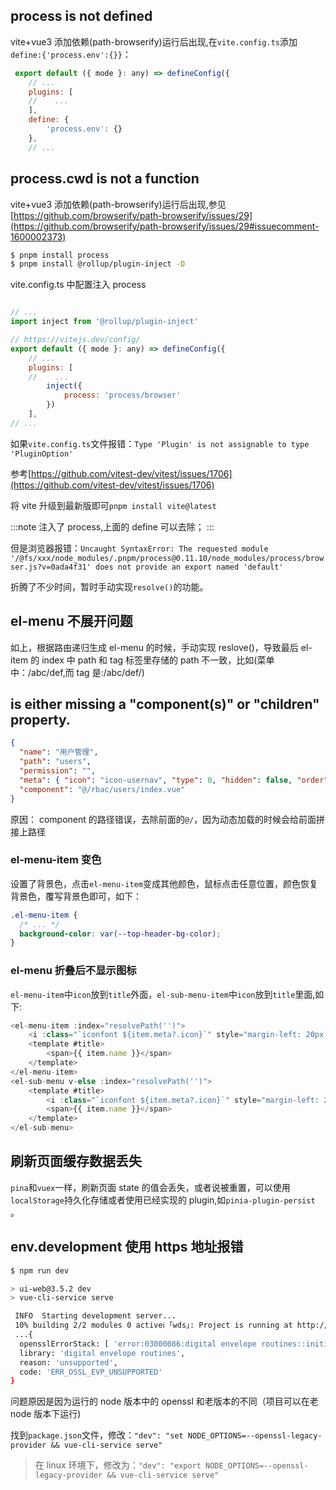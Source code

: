## process is not defined

vite+vue3 添加依赖(path-browserify)运行后出现,在`vite.config.ts`添加`define:{'process.env':{}}`：

```js
 export default ({ mode }: any) => defineConfig({
    // ...
    plugins: [
    //    ...
    ],
    define: {
        'process.env': {}
    },
    // ...
```

## process.cwd is not a function

vite+vue3 添加依赖(path-browserify)运行后出现,参见[https://github.com/browserify/path-browserify/issues/29](https://github.com/browserify/path-browserify/issues/29#issuecomment-1600002373)

```bash
$ pnpm install process
$ pnpm install @rollup/plugin-inject -D
```

vite.config.ts 中配置注入 process

```js

// ...
import inject from '@rollup/plugin-inject'

// https://vitejs.dev/config/
export default ({ mode }: any) => defineConfig({
    // ...
    plugins: [
    //    ...
        inject({
            process: 'process/browser'
        })
    ],
// ...
```

如果`vite.config.ts`文件报错：`Type 'Plugin' is not assignable to type 'PluginOption'`

参考[https://github.com/vitest-dev/vitest/issues/1706](https://github.com/vitest-dev/vitest/issues/1706)

将 vite 升级到最新版即可`pnpm install vite@latest`

:::note
注入了 process,上面的 define 可以去除；
:::

但是浏览器报错：`Uncaught SyntaxError: The requested module '/@fs/xxx/node_modules/.pnpm/process@0.11.10/node_modules/process/browser.js?v=0ada4f31' does not provide an export named 'default'`

折腾了不少时间，暂时手动实现`resolve()`的功能。

## el-menu 不展开问题

如上，根据路由递归生成 el-menu 的时候，手动实现 reslove()，导致最后 el-item 的 index 中 path 和 tag 标签里存储的 path 不一致，比如(菜单中：/abc/def,而 tag 是:/abc/def/)

## is either missing a "component(s)" or "children" property.

```json
{
  "name": "用户管理",
  "path": "users",
  "permission": "",
  "meta": { "icon": "icon-usernav", "type": 0, "hidden": false, "order": 0 },
  "component": "@/rbac/users/index.vue"
}
```

原因： component 的路径错误，去除前面的`@/`，因为动态加载的时候会给前面拼接上路径

### el-menu-item 变色

设置了背景色，点击`el-menu-item`变成其他颜色，鼠标点击任意位置，颜色恢复背景色，覆写背景色即可，如下：

```css
.el-menu-item {
  /* ... */
  background-color: var(--top-header-bg-color);
}
```

### el-menu 折叠后不显示图标

`el-menu-item`中`icon`放到`title`外面，`el-sub-menu-item`中`icon`放到`title`里面,如下:

```js
<el-menu-item :index="resolvePath('')">
    <i :class="`iconfont ${item.meta?.icon}`" style="margin-left: 20px;margin-right: 10px;"></i>
    <template #title>
        <span>{{ item.name }}</span>
    </template>
</el-menu-item>
<el-sub-menu v-else :index="resolvePath('')">
    <template #title>
        <i :class="`iconfont ${item.meta?.icon}`" style="margin-left: 20px;margin-right: 10px;"></i>
        <span>{{ item.name }}</span>
    </template>
</el-sub-menu>
```

## 刷新页面缓存数据丢失

`pina`和`vuex`一样，刷新页面 state 的值会丢失，或者说被重置，可以使用`localStorage`持久化存储或者使用已经实现的 plugin,如`pinia-plugin-persist `。

## env.development 使用 https 地址报错

```bash
$ npm run dev

> ui-web@3.5.2 dev
> vue-cli-service serve

 INFO  Starting development server...
 10% building 2/2 modules 0 activeℹ ｢wds｣: Project is running at http://localhost:8013/
 ...{
  opensslErrorStack: [ 'error:03000086:digital envelope routines::initialization error' ],
  library: 'digital envelope routines',
  reason: 'unsupported',
  code: 'ERR_OSSL_EVP_UNSUPPORTED'
}
```

问题原因是因为运行的 node 版本中的 openssl 和老版本的不同（项目可以在老 node 版本下运行)

找到`package.json`文件，修改：`"dev": "set NODE_OPTIONS=--openssl-legacy-provider && vue-cli-service serve"`

> 在 linux 环境下，修改为：`"dev": "export NODE_OPTIONS=--openssl-legacy-provider && vue-cli-service serve"`
